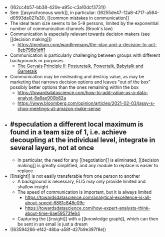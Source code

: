 - ((62cc4b57-bb38-420e-a95c-c3a10dcf3731))
- See: [[asynchronous work]], in particular: ((6255de47-f2a8-4717-a564-d0593da027a3)), [[common mistakes in communication]]
- The ideal team size seems to be 5-9 persons, limited by the exponential number of communication channels (Brook's law)
- Communication is especially relevant towards decision makers (see [[decision making]])
	- https://medium.com/wardleymaps/the-play-and-a-decision-to-act-8eb796b1dff1
- Communication is particularly challenging between groups with different backgrounds or purposes
	- [The Gervais Principle II: Posturetalk, Powertalk, Babytalk and Gametalk](https://www.ribbonfarm.com/2009/11/11/the-gervais-principle-ii-posturetalk-powertalk-babytalk-and-gametalk/)
- Communication may be misleading and destroy value, as may be marketing that narrows decision options and leaves "out of the box" possibly better options than the ones remaining within the box
	- https://towardsdatascience.com/how-to-add-value-as-a-data-analyst-8a6ae900b82a
	- https://www.bloomberg.com/opinion/articles/2021-02-03/jassy-s-chop-meetings-at-amazon-make-sense
- #speculation a different local maximum is found in a team size of 1, i.e. achieve decoupling at the individual level, integrate in several layers, not at once
	-
	- In particular, the need for any [[negotiation]] is eliminated, [[decision making]] is greatly simplified, and any module to replace is easier to replace
- [[Insight]] is not easily transferable from one person to another
	- A background is necessary, ELI5 may only provide limited and shallow insight
	- The speed of communication is important, but it is always limited
		- https://towardsdatascience.com/analytical-excellence-is-all-about-speed-6881c848c09c
		- https://towardsdatascience.com/how-expert-analysts-think-about-time-6ae59573fe64
	- Capturing the [[insight]] with a [[knowledge graph]], which can then be sent in an email is just a dream
- ((63594266-ef42-48ba-a58f-d27b9e397f8e))